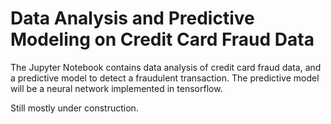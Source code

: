 # Data Analysis and Predictive Modeling on Credit Card Fraud Data

The Jupyter Notebook contains data analysis of credit card fraud data, and a predictive model to detect a fraudulent transaction. The predictive model will be a neural network implemented in tensorflow. 

Still mostly under construction.
